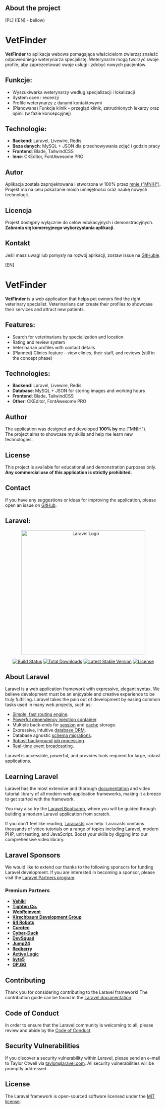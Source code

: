 ## About the project

[PL] ([EN] - bellow)

# VetFinder

**VetFinder** to aplikacja webowa pomagająca właścicielom zwierząt znaleźć odpowiedniego weterynarza specjalistę. Weterynarze mogą tworzyć swoje profile, aby zaprezentować swoje usługi i zdobyć nowych pacjentów.

## Funkcje:

-   Wyszukiwarka weterynarzy według specjalizacji i lokalizacji
-   System ocen i recenzji
-   Profile weterynarzy z danymi kontaktowymi
-   (Planowana) Funkcja klinik – przegląd klinik, zatrudnionych lekarzy oraz opinii (w fazie koncepcyjnej)

## Technologie:

-   **Backend**: Laravel, Livewire, Redis
-   **Baza danych**: MySQL + JSON dla przechowywania zdjęć i godzin pracy
-   **Frontend**: Blade, TailwindCSS
-   **Inne**: CKEditor, FontAwesome PRO

## Autor

Aplikacja została zaprojektowana i stworzona w 100% przez [mnie ("MNIH")](https://github.com/mnih1). Projekt ma na celu pokazanie moich umiejętności oraz naukę nowych technologii.

## Licencja

Projekt dostępny wyłącznie do celów edukacyjnych i demonstracyjnych. **Zabrania się komercyjnego wykorzystania aplikacji.**

## Kontakt

Jeśli masz uwagi lub pomysły na rozwój aplikacji, zostaw issue na [GitHubie](https://github.com/mnih1/VetFinder/issues).

[EN]

# VetFinder

**VetFinder** is a web application that helps pet owners find the right veterinary specialist. Veterinarians can create their profiles to showcase their services and attract new patients.

## Features:

-   Search for veterinarians by specialization and location
-   Rating and review system
-   Veterinarian profiles with contact details
-   (Planned) Clinics feature – view clinics, their staff, and reviews (still in the concept phase)

## Technologies:

-   **Backend**: Laravel, Livewire, Redis
-   **Database**: MySQL + JSON for storing images and working hours
-   **Frontend**: Blade, TailwindCSS
-   **Other**: CKEditor, FontAwesome PRO

## Author

The application was designed and developed **100% by** [me ("MNIH")](https://github.com/mnih1).  
The project aims to showcase my skills and help me learn new technologies.

## License

This project is available for educational and demonstration purposes only. **Any commercial use of this application is strictly prohibited.**

## Contact

If you have any suggestions or ideas for improving the application, please open an issue on [GitHub](https://github.com/mnih1/VetFinder/issues).

## Laravel:

<p align="center"><a href="https://laravel.com" target="_blank"><img src="https://raw.githubusercontent.com/laravel/art/master/logo-lockup/5%20SVG/2%20CMYK/1%20Full%20Color/laravel-logolockup-cmyk-red.svg" width="400" alt="Laravel Logo"></a></p>

<p align="center">
<a href="https://github.com/laravel/framework/actions"><img src="https://github.com/laravel/framework/workflows/tests/badge.svg" alt="Build Status"></a>
<a href="https://packagist.org/packages/laravel/framework"><img src="https://img.shields.io/packagist/dt/laravel/framework" alt="Total Downloads"></a>
<a href="https://packagist.org/packages/laravel/framework"><img src="https://img.shields.io/packagist/v/laravel/framework" alt="Latest Stable Version"></a>
<a href="https://packagist.org/packages/laravel/framework"><img src="https://img.shields.io/packagist/l/laravel/framework" alt="License"></a>
</p>

## About Laravel

Laravel is a web application framework with expressive, elegant syntax. We believe development must be an enjoyable and creative experience to be truly fulfilling. Laravel takes the pain out of development by easing common tasks used in many web projects, such as:

-   [Simple, fast routing engine](https://laravel.com/docs/routing).
-   [Powerful dependency injection container](https://laravel.com/docs/container).
-   Multiple back-ends for [session](https://laravel.com/docs/session) and [cache](https://laravel.com/docs/cache) storage.
-   Expressive, intuitive [database ORM](https://laravel.com/docs/eloquent).
-   Database agnostic [schema migrations](https://laravel.com/docs/migrations).
-   [Robust background job processing](https://laravel.com/docs/queues).
-   [Real-time event broadcasting](https://laravel.com/docs/broadcasting).

Laravel is accessible, powerful, and provides tools required for large, robust applications.

## Learning Laravel

Laravel has the most extensive and thorough [documentation](https://laravel.com/docs) and video tutorial library of all modern web application frameworks, making it a breeze to get started with the framework.

You may also try the [Laravel Bootcamp](https://bootcamp.laravel.com), where you will be guided through building a modern Laravel application from scratch.

If you don't feel like reading, [Laracasts](https://laracasts.com) can help. Laracasts contains thousands of video tutorials on a range of topics including Laravel, modern PHP, unit testing, and JavaScript. Boost your skills by digging into our comprehensive video library.

## Laravel Sponsors

We would like to extend our thanks to the following sponsors for funding Laravel development. If you are interested in becoming a sponsor, please visit the [Laravel Partners program](https://partners.laravel.com).

### Premium Partners

-   **[Vehikl](https://vehikl.com/)**
-   **[Tighten Co.](https://tighten.co)**
-   **[WebReinvent](https://webreinvent.com/)**
-   **[Kirschbaum Development Group](https://kirschbaumdevelopment.com)**
-   **[64 Robots](https://64robots.com)**
-   **[Curotec](https://www.curotec.com/services/technologies/laravel/)**
-   **[Cyber-Duck](https://cyber-duck.co.uk)**
-   **[DevSquad](https://devsquad.com/hire-laravel-developers)**
-   **[Jump24](https://jump24.co.uk)**
-   **[Redberry](https://redberry.international/laravel/)**
-   **[Active Logic](https://activelogic.com)**
-   **[byte5](https://byte5.de)**
-   **[OP.GG](https://op.gg)**

## Contributing

Thank you for considering contributing to the Laravel framework! The contribution guide can be found in the [Laravel documentation](https://laravel.com/docs/contributions).

## Code of Conduct

In order to ensure that the Laravel community is welcoming to all, please review and abide by the [Code of Conduct](https://laravel.com/docs/contributions#code-of-conduct).

## Security Vulnerabilities

If you discover a security vulnerability within Laravel, please send an e-mail to Taylor Otwell via [taylor@laravel.com](mailto:taylor@laravel.com). All security vulnerabilities will be promptly addressed.

## License

The Laravel framework is open-sourced software licensed under the [MIT license](https://opensource.org/licenses/MIT).
